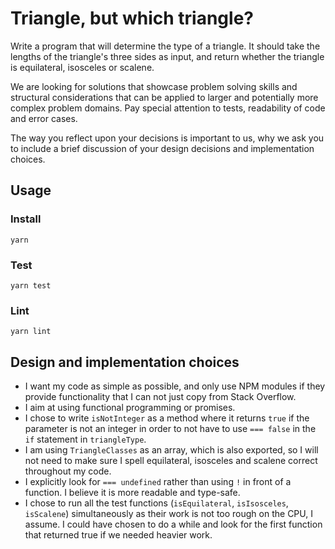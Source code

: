 # Triangle, but which triangle?

Write a program that will determine the type of a triangle. It should take the lengths of the triangle's three sides as input, and return whether the triangle is equilateral, isosceles or scalene.

We are looking for solutions that showcase problem solving skills and structural considerations that can be applied to larger and potentially more complex problem domains. Pay special attention to tests, readability of code and error cases.

The way you reflect upon your decisions is important to us, why we ask you to include a brief discussion of your design decisions and implementation choices.

## Usage

### Install

    yarn

### Test

    yarn test

### Lint

    yarn lint

## Design and implementation choices

- I want my code as simple as possible, and only use NPM modules if they provide functionality that I can not just copy from Stack Overflow.
- I aim at using functional programming or promises.
- I chose to write `isNotInteger` as a method where it returns `true` if the parameter is not an integer in order to not have to use `=== false` in the `if` statement in `triangleType`.
- I am using `TriangleClasses` as an array, which is also exported, so I will not need to make sure I spell equilateral, isosceles and scalene correct throughout my code.
- I explicitly look for `=== undefined` rather than using `!` in front of a function. I believe it is more readable and type-safe.
- I chose to run all the test functions (`isEquilateral`, `isIsosceles`, `isScalene`) simultaneously as their work is not too rough on the CPU, I assume.  I could have chosen to do a while and look for the first function that returned true if we needed heavier work.
